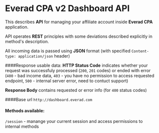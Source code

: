 # Everad CPA v2 Dashboard API

This describes **API** for managing your affiliate account inside **Everad CPA** application.

API operates **REST** principles with some deviations described explicitly in method's description.

All incoming data is passed using **JSON** format (with specified `Content-type: application/json` header)

####Response usable data:
**HTTP Status Code** indicates whether your request was successfuly processed (`200`, `201` codes) or ended with error (`400` - bad income data, `403` - you have no permission to access requested endpoint, `500` - internal server error, need to contuct support)

**Response Body** contains requested or error info (for `400` status codes)

####Base url
 `http://dashboard.everad.com`

#### Methods available:

`/session` - manange your current session and access permissions to internal methods



